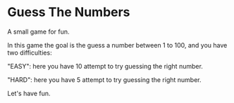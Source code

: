 # Guess The Numbers

A small game for fun.

In this game the goal is the guess a number between 1 to 100, and you have two difficulties:

"EASY": here you have 10 attempt to try guessing the right number.

"HARD": here you have 5 attempt to try guessing the right number.


Let's have fun.
